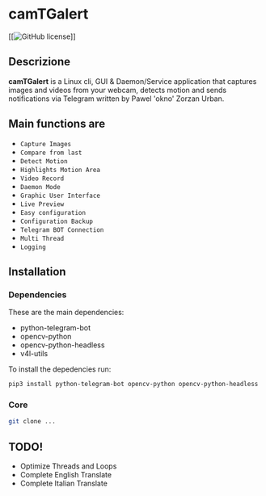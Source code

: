 # camTGalert
[[![GitHub license](https://img.shields.io/github/license/okno/camtgalert.svg)]]

## Descrizione
**camTGalert** is a Linux cli, GUI &amp; Daemon/Service application that captures images and videos from your webcam, detects motion and sends notifications via Telegram written by Pawel 'okno' Zorzan Urban.

## Main functions are
- `Capture Images`
- `Compare from last`
- `Detect Motion`
- `Highlights Motion Area`
- `Video Record`
- `Daemon Mode`
- `Graphic User Interface`
- `Live Preview`
- `Easy configuration`
- `Configuration Backup`
- `Telegram BOT Connection`
- `Multi Thread`
- `Logging`

## Installation

### Dependencies
These are the main dependencies:
- python-telegram-bot
- opencv-python
- opencv-python-headless
- v4l-utils

To install the depedencies run:
```bash
pip3 install python-telegram-bot opencv-python opencv-python-headless
```
### Core 
```bash
git clone ...
```

## TODO!
- Optimize Threads and Loops 
- Complete English Translate
- Complete Italian Translate 
